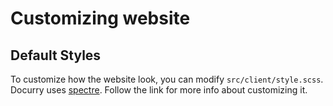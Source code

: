 # Customizing website

## Default Styles

To customize how the website look, you can modify `src/client/style.scss`.
Docurry uses [spectre](https://picturepan2.github.io/spectre/getting-started/custom.html). Follow the link for more info about customizing it.
